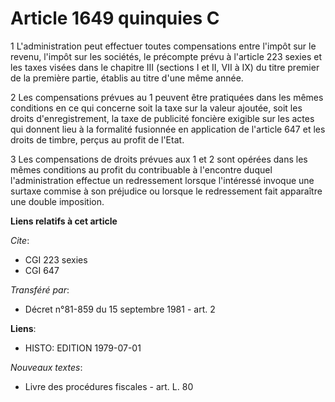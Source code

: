 # Article 1649 quinquies C

1  L'administration peut effectuer toutes compensations entre l'impôt sur le revenu, l'impôt sur les sociétés, le précompte
prévu à l'article 223 sexies et les taxes visées dans le chapitre III (sections I et II, VII à IX) du titre premier de la
première partie, établis au titre d'une même année.

2  Les compensations prévues au 1 peuvent être pratiquées dans les mêmes conditions en ce qui concerne soit la taxe sur la
valeur ajoutée, soit les droits d'enregistrement, la taxe de publicité foncière exigible sur les actes qui donnent lieu à la
formalité fusionnée en application de l'article 647 et les droits de timbre, perçus au profit de l'Etat.

3  Les compensations de droits prévues aux 1 et 2 sont opérées dans les mêmes conditions au profit du contribuable à
l'encontre duquel l'administration effectue un redressement lorsque l'intéressé invoque une surtaxe commise à son préjudice
ou lorsque le redressement fait apparaître une double imposition.

**Liens relatifs à cet article**

_Cite_:

  - CGI 223 sexies
  - CGI 647

_Transféré par_:

  - Décret n°81-859 du 15 septembre 1981 - art. 2

**Liens**:

  - HISTO: EDITION 1979-07-01

_Nouveaux textes_:

  - Livre des procédures fiscales - art. L. 80
